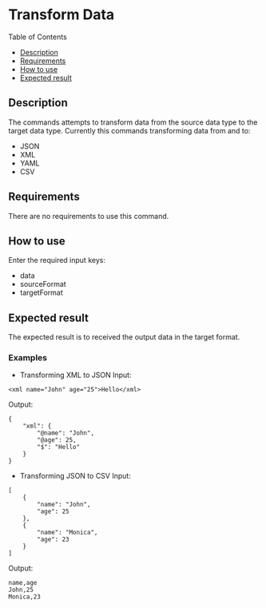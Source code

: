 # Transform Data

Table of Contents

* [Description](#description)
* [Requirements](#requirements)
* [How to use](#how-to-use)
* [Expected result](#expected-result)

## Description

The commands attempts to transform data from the source data type to the target data type.
Currently this commands transforming data from and to:
* JSON
* XML
* YAML
* CSV

## Requirements

There are no requirements to use this command.

## How to use

Enter the required input keys:
* data
* sourceFormat
* targetFormat

## Expected result

The expected result is to received the output data in the target format.

### Examples

* Transforming XML to JSON
Input:
```
<xml name="John" age="25">Hello</xml>
```
Output:
```
{
    "xml": {
        "@name": "John",
        "@age": 25,
        "$": "Hello"
    }
}
```

* Transforming JSON to CSV
Input:
```
[
    {
        "name": "John",
        "age": 25
    },
    {
        "name": "Monica",
        "age": 23
    }
]
```
Output:
```
name,age
John,25
Monica,23
```